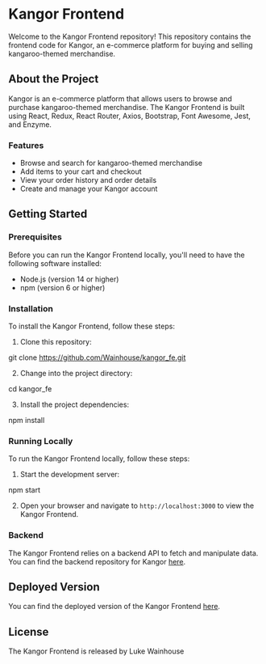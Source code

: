 # Kangor Frontend

Welcome to the Kangor Frontend repository! This repository contains the frontend code for Kangor, an e-commerce platform for buying and selling kangaroo-themed merchandise.

## About the Project

Kangor is an e-commerce platform that allows users to browse and purchase kangaroo-themed merchandise. The Kangor Frontend is built using React, Redux, React Router, Axios, Bootstrap, Font Awesome, Jest, and Enzyme.

### Features

- Browse and search for kangaroo-themed merchandise
- Add items to your cart and checkout
- View your order history and order details
- Create and manage your Kangor account

## Getting Started

### Prerequisites

Before you can run the Kangor Frontend locally, you'll need to have the following software installed:

- Node.js (version 14 or higher)
- npm (version 6 or higher)

### Installation

To install the Kangor Frontend, follow these steps:

1. Clone this repository:

git clone https://github.com/Wainhouse/kangor_fe.git

2. Change into the project directory:

cd kangor_fe

3. Install the project dependencies:

npm install

### Running Locally

To run the Kangor Frontend locally, follow these steps:

1. Start the development server:

npm start

2. Open your browser and navigate to `http://localhost:3000` to view the Kangor Frontend.

### Backend

The Kangor Frontend relies on a backend API to fetch and manipulate data. You can find the backend repository for Kangor [here](https://github.com/Wainhouse/kangor_be).

## Deployed Version

You can find the deployed version of the Kangor Frontend [here](https://kangor-fe.herokuapp.com/).

## License

The Kangor Frontend is released by Luke Wainhouse
